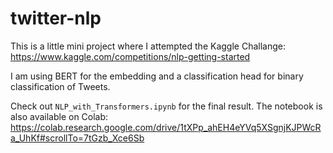 # twitter-nlp
 
This is a little mini project where I attempted the Kaggle Challange: https://www.kaggle.com/competitions/nlp-getting-started

I am using BERT for the embedding and a classification head for binary classification of Tweets.

Check out `NLP_with_Transformers.ipynb` for the final result. The notebook is also available on Colab: https://colab.research.google.com/drive/1tXPp_ahEH4eYVq5XSgnjKJPWcRa_UhKf#scrollTo=7tGzb_Xce6Sb
